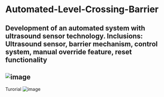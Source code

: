 # Automated-Level-Crossing-Barrier
Development of an automated system with ultrasound sensor technology.
Inclusions: Ultrasound sensor, barrier mechanism, control system, manual override feature, reset functionality
--------------------
![image](https://github.com/user-attachments/assets/51ce66d3-b0b5-470c-adde-4df18bb6f9d1)
--------------------
Turorial
![image](https://github.com/user-attachments/assets/fbc6d54a-1883-4ca4-8c7e-659a3983be3f)

